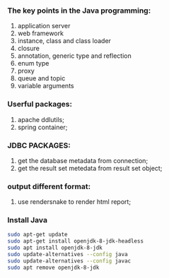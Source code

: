 ### The key points in the Java programming:

1. application server
2. web framework
3. instance, class and class loader
4. closure
5. annotation, generic type and reflection
6. enum type
7. proxy
8. queue and topic
9. variable arguments


### Userful packages:

1. apache ddlutils;
2. spring container;

### JDBC PACKAGES:

1. get the database metadata from connection;
2. get the result set metedata from result set object;

### output different format:

1. use rendersnake to render html report;


### Install Java

```bash
sudo apt-get update
sudo apt-get install openjdk-8-jdk-headless
sudo apt install openjdk-8-jdk
sudo update-alternatives --config java
sudo update-alternatives --config javac
sudo apt remove openjdk-8-jdk
```
